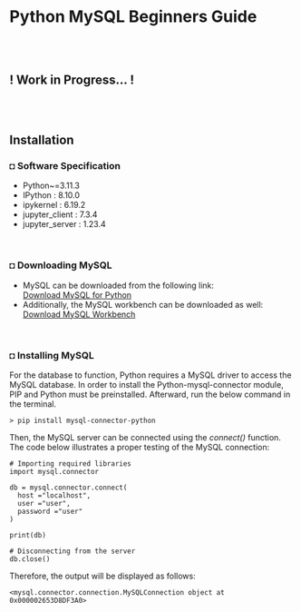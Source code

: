 # Python MySQL Beginners Guide

<br/><br/>

## ! Work in Progress... ! 

<br/><br/>

## Installation
### ◘ Software Specification
* Python~=3.11.3
* IPython : 8.10.0
* ipykernel : 6.19.2
* jupyter_client : 7.3.4
* jupyter_server : 1.23.4

<br/>

### ◘ Downloading MySQL
* MySQL can be downloaded from the following link: <br/>
[Download MySQL for Python](https://dev.mysql.com/downloads/mysql/) 
* Additionally, the MySQL workbench can be downloaded as well:  <br/>
[Download MySQL Workbench](https://dev.mysql.com/downloads/workbench/)

<br/>

### ◘ Installing MySQL
For the database to function, Python requires a MySQL driver to access the MySQL database. In order to install the Python-mysql-connector module, PIP and Python must be preinstalled. Afterward, run the below command in the terminal.
```
> pip install mysql-connector-python
```
Then, the MySQL server can be connected using the *connect()* function. The code below illustrates a proper testing of the MySQL connection: 
```py3
# Importing required libraries
import mysql.connector
  
db = mysql.connector.connect(
  host ="localhost",
  user ="user",
  password ="user"
)
 
print(db)
  
# Disconnecting from the server
db.close()
```
Therefore, the output will be displayed as follows:
```py3
<mysql.connector.connection.MySQLConnection object at 0x000002653D8DF3A0>

```
